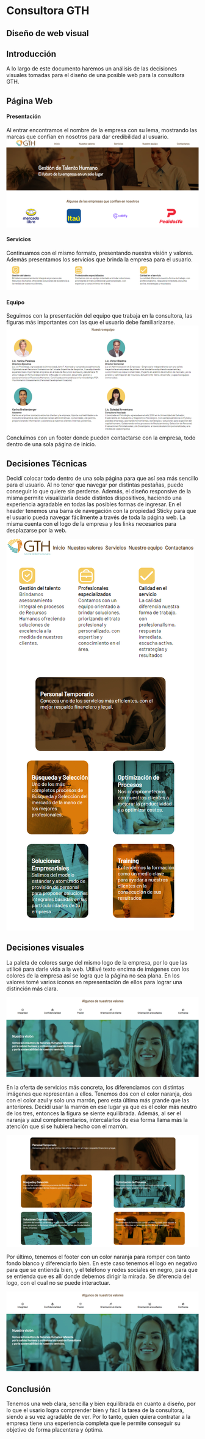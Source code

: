 # Consultora GTH
## Diseño de web visual

## Introducción

A lo largo de este documento haremos un análisis de las decisiones visuales tomadas para el diseño de una posible web para la consultora GTH.

## Página Web
#### Presentación
Al entrar encontramos el nombre de la empresa con su lema, mostrando las marcas que confían en nosotros para dar credibilidad al usuario. 
![Imagen del inicio](imagenes_readme/inicio.png)
#### Servicios
Continuamos con el mismo formato, presentando nuestra visión y valores. Además presentamos los servicios que brinda la empresa para el usuario. 
![Imagen de los servicios](imagenes_readme/servicios.png)
#### Equipo
Seguimos con la presentación del equipo que trabaja en la consultora, las figuras más importantes con las que el usuario debe familiarizarse.
![Imagen del equipo](imagenes_readme/equipo.png)
Concluímos con un footer donde pueden contactarse con la empresa, todo dentro de una sola página de inicio.

## Decisiones Técnicas

Decidí colocar todo dentro de una sola página para que así sea más sencillo para el usuario. Al no tener que navegar por distintas pestañas, puede conseguir lo que quiere sin perderse. Además, el diseño responsive de la misma permite visualizarla desde distintos dispositivos, haciendo una experiencia agradable en todas las posibles formas de ingresar. 
En el header tenemos una barra de navegación con la propiedad Sticky para que el usuario pueda navegar fácilmente a través de toda la página web. La misma cuenta con el logo de la empresa y los links necesarios para desplazarse por la web.

![Imagen responsive](imagenes_readme/responsive.png)

## Decisiones visuales

La paleta de colores surge del mismo logo de la empresa, por lo que las utilicé para darle vida a la web. Utilivé texto encima de imágenes con los colores de la empresa así se logra que la página no sea plana. En los valores tomé varios iconos en representación de ellos para lograr una distinción más clara.

![Imagen de la visión](imagenes_readme/vision.png)

En la oferta de servicios más concreta, los diferenciamos con distintas imágenes que representan a ellos. Tenemos dos con el color naranja, dos con el color azul y solo una marrón, pero esta última más grande que las anteriores. Decidí usar la marrón en ese lugar ya que es el color más neutro de los tres, entonces la figura se siente equilibrada. Además, al ser el naranja y azul complementarios, intercalarlos de esa forma llama más la atención que si se hubiera hecho con el marrón.

![Imagen de las ofertas](imagenes_readme/ofertas.png)

Por último, tenemos el footer con un color naranja para romper con tanto fondo blanco y diferenciarlo bien. En este caso tenemos el logo en negativo para que se entienda bien, y el teléfono y redes sociales en negro, para que se entienda que es allí donde debemos dirigir la mirada. Se diferencia del logo, con el cual no se puede interactuar.

![Imagen del footer](imagenes_readme/vision.png)

## Conclusión

Tenemos una web clara, sencilla y bien equilibrada en cuanto a diseño, por lo que el usario logra comprender bien y fácil la tarea de la consultora, siendo a su vez agradable de ver. Por lo tanto, quien quiera contratar a la empresa tiene una experiencia completa que le permite conseguir su objetivo de forma placentera y óptima.